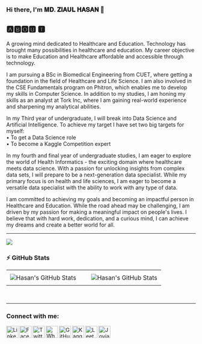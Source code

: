 ### Hi there, I'm 𝐌𝐃. 𝐙𝐈𝐀𝐔𝐋 𝐇𝐀𝐒𝐀𝐍 👋
## 🅰🅱🅾🆄 🆃


A growing mind dedicated to Healthcare and Education. Technology has brought many possibilities in healthcare and education. My career objective is to make Education and  Healthcare affordable and accessible through technology.    

I am pursuing a BSc in Biomedical Engineering from CUET, where getting a foundation in the field of Healthcare and Life Science. I am also involved in the CSE Fundamentals program on Phitron, which enables me to develop my skills in Computer Science. In addition to my studies, I am honing my skills as an analyst at Tork Inc, where I am gaining real-world experience and sharpening my analytical abilities.

In my Third year of undergraduate, I will break into Data Science and Artificial Intelligence. To achieve my target I have set two big targets for myself:   
• To get a Data Science role  
• To become a Kaggle Competition expert  

In my fourth and final year of undergraduate studies, I am eager to explore the world of Health Informatics - the exciting domain where healthcare meets data science. With a passion for unlocking insights from complex data sets, I will prepare to be a next-generation data specialist. While my primary focus is on health and life sciences, I am eager to become a versatile data specialist with the ability to work with any type of data.

I am committed to achieving my goals and becoming an impactful person in Healthcare and Education. While the road ahead may be challenging, I am driven by my passion for making a meaningful impact on people's lives. I believe that with hard work, dedication, and a curious mind, I can achieve my dreams and create a better world for all.
____


![](https://leetcard.jacoblin.cool/hasan00?ext=activity)


### :zap: GitHub Stats

<div id="image-table">
    <table>
	    <tr>
    	    <td style="padding:10px">
        	 <img align="center" alt="Hasan's GitHub Stats" src="https://github-readme-stats.vercel.app/api?username=mzhasan00&show_icons=true&theme=tokyonight" />
      	    </td>
	    <td style="padding:10px"> </td>
            <td style="padding:10px">
            	<img align="center"  alt="Hasan's GitHub Stats" src="https://github-readme-stats.vercel.app/api/top-langs/?username=mzhasan00&show_icons=true" />
            </td>
        </tr>
    </table>
</div>

<br />



____
### Connect with me:
<a href="https://www.linkedin.com/in/mzhasan00/">
    <img align="left"  width="32px" src="https://github.com/dmhendricks/signature-social-icons/blob/master/icons/round-flat-filled/35px/linkedin.png" alt="Linkedin"/>
</a>
<a href="https://www.facebook.com/mzhasan00/">
    <img align="left"  width="32px" src="https://github.com/dmhendricks/signature-social-icons/blob/master/icons/round-flat-filled/35px/facebook.png" alt="Facebook"/>
</a>
<a href="https://www.twitter.com/mzhasan00/">
    <img align="left"  width="32px" src="https://github.com/dmhendricks/signature-social-icons/blob/master/icons/round-flat-filled/35px/twitter.png" alt="Twitter"/>
</a>
<a href="https://wa.me/+8801741144605">
    <img align="left"  width="32px" src="https://github.com/dmhendricks/signature-social-icons/blob/master/icons/round-flat-filled/35px/whatsapp.png" alt="WhattsApp"/>
</a>
<a href="https://www.github.com/mzhasan00/">
    <img align="left"  width="32px" src="https://github.com/dmhendricks/signature-social-icons/blob/master/icons/round-flat-filled/35px/github.png" alt="GitHub"/>
</a>
<a href="https://www.kaggle.com/mzhasan00/">
    <img align="left"  width="32px" src="https://cdn3.iconfinder.com/data/icons/logos-and-brands-adobe/512/189_Kaggle-512.png" alt="Kaggle"/>
</a>
<a href="https://www.leetcode.com/mzhasan00/">
    <img align="left"  width="32px" src="https://cdn.iconscout.com/icon/free/png-512/leetcode-3521542-2944960.png?f=avif&w=256" alt="LeetCode"/>
</a>
<a href="https://jovian.com/mzhasan00">
    <img align="left"  width="32px" border-radius="50%" src="https://encrypted-tbn0.gstatic.com/images?q=tbn:ANd9GcS4yBbRO3TD1Qcyni2WTv8s7QvnUzVC6IQuXlPF1oBAJnTTxkli4kjQFffmcswzdiVCHxA&usqp=CAU" alt="Jovian"/>
</a>
